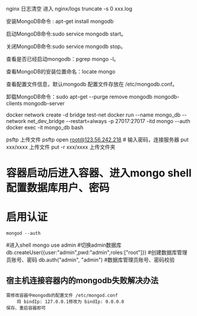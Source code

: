 nginx 日志清空
进入 nginx/logs
truncate -s 0 xxx.log

安装MongoDB命令 : apt-get install mongodb

启动MongoDB命令:sudo service mongodb start。

关闭MongoDB命令:sudo service mongodb stop。

查看是否已经启动mongodb：pgrep mongo -l。

查看MongoDB的安装位置命名：locate mongo

查看配置文件信息，默认mongodb 配置文件存放在 /etc/mongodb.conf。

卸载MongoDB命令：sudo apt-get --purge remove mongodb mongodb-clients mongodb-server

docker network create -d bridge test-net
docker run --name mongo_db --network net_dev_bridge --restart=always -p 27017:27017 -itd mongo --auth
docker exec -it mongo_db bash

psftp 上传文件
    psftp
    open root@123.56.242.218 # 输入密码，连接服务器
    put xxx/xxxx  上传文件
    put -r xxx/xxxx  上传文件夹


# 容器启动后进入容器、进入mongo shell配置数据库用户、密码
# 启用认证
    mongod --auth
#进入shell
    mongo
    use admin   #切换admin数据库
    db.createUser({user:"admin",pwd:"admin",roles:["root"]})    #创建数据库管理员账号、密码
    db.auth("admin", "admin")   #数据库管理员账号、密码校验

## 宿主机连接容器内的mongodb失败解决办法
    需修改容器中mongodb的配置文件 /etc/mongod.conf
        将 bindIp: 127.0.0.1修改为 bindIp: 0.0.0.0
    保存、重启容器即可

